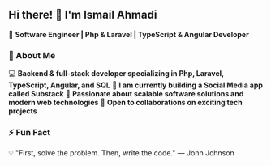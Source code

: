 ## Hi there! 👋 I'm Ismail Ahmadi  

🚀 **Software Engineer | Php & Laravel | TypeScript & Angular Developer**  

### 🔹 About Me  
💻 **Backend & full-stack developer specializing in Php, Laravel, TypeScript, Angular, and SQL**
📱 **I am currently building a Social Media app called Substack**
🌱 **Passionate about scalable software solutions and modern web technologies**
🤝 **Open to collaborations on exciting tech projects**

### ⚡ Fun Fact  
💡 "First, solve the problem. Then, write the code." — John Johnson  
